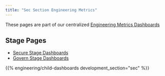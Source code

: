```yaml
---
title: "Sec Section Engineering Metrics"
---
```


These pages are part of our centralized [Engineering Metrics Dashboards](/handbook/engineering/metrics/)

## Stage Pages

- [Secure Stage Dashboards](/handbook/engineering/metrics/sec/secure/)
- [Govern Stage Dashboards](/handbook/engineering/metrics/sec/govern/)

{{% engineering/child-dashboards development_section="sec" %}}
